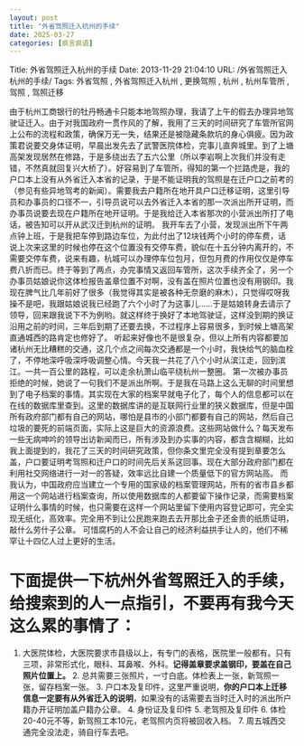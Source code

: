 ```yaml
---
layout: post
title: "外省驾照迁入杭州的手续"
date: 2025-03-27
categories: [疯言疯语]
---
```


Title: 外省驾照迁入杭州的手续
Date: 2013-11-29 21:04:10
URL: /外省驾照迁入杭州的手续/
Tags: 外省驾照 , 外省驾照迁入杭州 , 更换驾照 , 杭州 , 杭州车管所 , 驾照 , 驾照迁移

由于杭州工商银行的牡丹畅通卡只能本地驾照办理，我请了上午的假去办理异地驾驶证迁入。由于对我国政府一贯作风的了解，我用了三天的时间研究了车管所官网上公布的流程和政策，确保万无一失，结果还是被隐藏条款坑的身心俱疲。因为政策君说要交身体证明，早晨出发先去了武警医院体检，完事儿直奔城里。到了上塘高架发现居然在修路，于是多绕出去了五六公里（所以李岩啊上次我们并没有走错，不然真就回复兴大桥了）。好容易到了车管所，得知的第一个拦路虎是，我的户口本上没有从外省迁入本省的记录，于是不能证明我的驾照是在迁户口之前考的（参见有些异地驾考的新闻）。需要我去户籍所在地开具户口迁移证明，这里引导员和办事员的口径不一，引导员说可以去外省迁入本省的那一次派出所开证明，而办事员说要去现在户籍所在地开证明。于是我给迁入本省那次的小营派出所打了电话，被告知可以开从武汉迁到杭州的证明。   我开车去了小营，发现派出所下午两点钟上班，于是我把车停到路边车位，为此付出了12块钱两个小时的停车费，话说上次来这里的时候也停在这个位置没有交停车费，貌似在十五分钟内离开的，不需要交停车费，说来有趣，杭城可以办理停车位包月，但包月费的作用仅仅是停车费八折而已。终于等到了两点，办完事情又返回车管所，这次手续齐全了，另一个办事员姑娘说你这体检报告盖章位置不对啊，没有盖在照片位置也没有用钢印。我现在脾气比几年前好了很多（我觉得其实是被各种无奈磨的麻木），只觉得哎呀我操不是吧，我跟姑娘说我已经跑了六个小时了为这事儿……于是姑娘转身去请示了领导，回来跟我说下不为例哟。就这样终于换好了本地驾驶证，这样没到期的换证沿用之前的时间，三年后到期了还要去换，不过程序上容易很多，到时候上塘高架直通城西的路肯定也修好了。   听起来好像也不是很复杂，但以上所有内容都要加诸杭州无比糟糕的交通，这几个点之间每次交通都是一个小时，我快给气的脑血栓了，不停地深呼吸深呼吸调整心情。今天我一共花了八个小时从滨江走，回到滨江。一共一百公里的路程，可以走余杭萧山临平绕杭州一整圈。   第一次被办事员拒绝的时候，她说了一句我们不是派出所啊。于是我在马路上这么无聊的时间里想到了电子档案的事情。其实现在大家的档案早就电子化了，每个人的信息都可以在在线的数据库里查到。这里的数据库讲的是互联网行业里的狭义数据库，但是中国所有政府部门都有自己的网站，哪怕是县市的小部门都要有自己的网站，然后自己垃圾的要死的前端页面，实际上这是巨大的资源浪费。这些网站做什么？每天发布一些无病呻吟的领导出访新闻而已，所有涉及到办实事的内容，都含含糊糊，比如我上面提到的，我花了三天的时间研究政策，但你条文里完全没有提到章要怎么盖，户口要证明考驾照和迁户口的时间先后关系这回事。现在大部分政府部门都在利用社交网络进行一对一的答疑，效率远比自建一个质量低下的官方网站高。   而我认为，中国政府应当建立一个专用的国家级的档案管理网站，所有的省市县乡都用这一个网站进行档案查询，所以使用数据库的人都要留下操作记录，而需要档案证明什么事情的时候，也只需要在这样一个网站里留下使用内容登记即可，完全实现无纸化，高效率。完全用不到让公民跑来跑去去开那比金子还金贵的纸质证明，敲什么劳什子公章。   可惜腐朽的人不会让自己的经济利益拱手让人的，他们不稀罕让十四亿人过上更好的生活。  

# 下面提供一下杭州外省驾照迁入的手续，给搜索到的人一点指引，不要再有我今天这么累的事情了：
 1. 大医院体检，大医院要求市县级以上，有专门的表格，医院里一般都有。只有三项，非常形式化，眼科、耳鼻喉、外科。**记得盖章要求盖钢印，要盖在自己照片位置上。**  2. 总共需要三张照片，一寸白底。体检表上一张，新驾照一张，留存档案一张。  3. 户口本及复印件，这里严重说明，**你的户口本上迁移信息一定要有从外省迁入的说明**，如果没有的话需要去当时迁入时的派出所户籍办开证明加盖户籍办公章。  4. 身份证及复印件  5. 老驾照及复印件  6. 体检20-40元不等，新驾照工本10元，老驾照内页将被回收入档。  7. 周五城西交通完全没法走，骑自行车去吧。